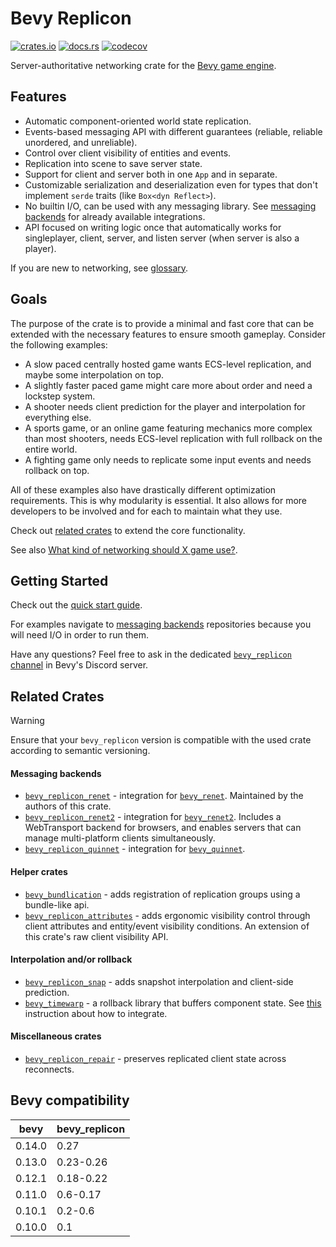 # Bevy Replicon

[![crates.io](https://img.shields.io/crates/v/bevy_replicon)](https://crates.io/crates/bevy_replicon)
[![docs.rs](https://docs.rs/bevy_replicon/badge.svg)](https://docs.rs/bevy_replicon)
[![codecov](https://codecov.io/gh/projectharmonia/bevy_replicon/graph/badge.svg?token=N1G28NQB1L)](https://codecov.io/gh/projectharmonia/bevy_replicon)

Server-authoritative networking crate for the [Bevy game engine](https://bevyengine.org).

## Features

- Automatic component-oriented world state replication.
- Events-based messaging API with different guarantees (reliable, reliable unordered, and unreliable).
- Control over client visibility of entities and events.
- Replication into scene to save server state.
- Support for client and server both in one `App` and in separate.
- Customizable serialization and deserialization even for types that don't implement `serde` traits (like `Box<dyn Reflect>`).
- No builtin I/O, can be used with any messaging library. See [messaging backends](#messaging-backends) for already available integrations.
- API focused on writing logic once that automatically works for singleplayer, client, server, and listen server (when server is also a player).

If you are new to networking, see [glossary](https://gist.github.com/maniwani/f92cc5d827b00163f5846ea7dcb90d44).

## Goals

The purpose of the crate is to provide a minimal and fast core that can be extended with the necessary features to ensure smooth gameplay. Consider the following examples:

- A slow paced centrally hosted game wants ECS-level replication, and maybe some interpolation on top.
- A slightly faster paced game might care more about order and need a lockstep system.
- A shooter needs client prediction for the player and interpolation for everything else.
- A sports game, or an online game featuring mechanics more complex than most shooters, needs ECS-level replication with full rollback on the entire world.
- A fighting game only needs to replicate some input events and needs rollback on top.

All of these examples also have drastically different optimization requirements. This is why modularity is essential. It also allows for more developers to be involved and for each to maintain what they use.

Check out [related crates](#related-crates) to extend the core functionality.

See also [What kind of networking should X game use?](https://github.com/bevyengine/bevy/discussions/8675).

## Getting Started

Check out the [quick start guide](https://docs.rs/bevy_replicon).

For examples navigate to [messaging backends](#messaging-backends) repositories because you will need I/O in order to run them.

Have any questions? Feel free to ask in the dedicated [`bevy_replicon` channel](https://discord.com/channels/691052431525675048/1090432346907492443) in Bevy's Discord server.

## Related Crates

> [!WARNING]
> Ensure that your `bevy_replicon` version is compatible with the used crate according to semantic versioning.

#### Messaging backends

- [`bevy_replicon_renet`](https://github.com/projectharmonia/bevy_replicon_renet) - integration for [`bevy_renet`](https://github.com/lucaspoffo/renet/tree/master/bevy_renet). Maintained by the authors of this crate.
- [`bevy_replicon_renet2`](https://github.com/UkoeHB/renet2/tree/main/bevy_replicon_renet2) - integration for [`bevy_renet2`](https://github.com/UkoeHB/renet2/tree/main/bevy_renet2). Includes a WebTransport backend for browsers, and enables servers that can manage multi-platform clients simultaneously.
- [`bevy_replicon_quinnet`](https://github.com/Henauxg/bevy_quinnet/tree/main/bevy_replicon_quinnet) - integration for [`bevy_quinnet`](https://github.com/Henauxg/bevy_quinnet).

#### Helper crates

- [`bevy_bundlication`](https://github.com/NiseVoid/bevy_bundlication) - adds registration of replication groups using a bundle-like api.
- [`bevy_replicon_attributes`](https://github.com/UkoeHB/bevy_replicon_attributes) - adds ergonomic visibility control through client attributes and entity/event visibility conditions. An extension of this crate's raw client visibility API.

#### Interpolation and/or rollback

- [`bevy_replicon_snap`](https://github.com/Bendzae/bevy_replicon_snap) - adds snapshot interpolation and client-side prediction.
- [`bevy_timewarp`](https://github.com/RJ/bevy_timewarp) - a rollback library that buffers component state. See [this](https://github.com/RJ/bevy_timewarp/blob/main/REPLICON_INTEGRATION.md) instruction about how to integrate.

#### Miscellaneous crates

- [`bevy_replicon_repair`](https://github.com/UkoeHB/bevy_replicon_repair) - preserves replicated client state across reconnects.

## Bevy compatibility

| bevy        | bevy_replicon |
| ----------- | ------------- |
| 0.14.0      | 0.27          |
| 0.13.0      | 0.23-0.26     |
| 0.12.1      | 0.18-0.22     |
| 0.11.0      | 0.6-0.17      |
| 0.10.1      | 0.2-0.6       |
| 0.10.0      | 0.1           |
